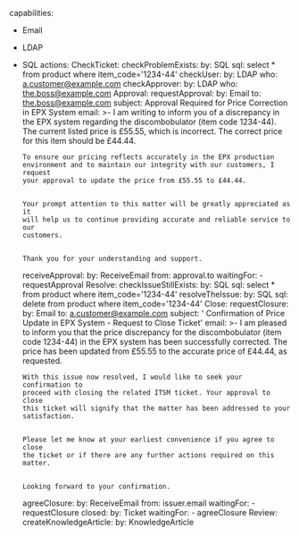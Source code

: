 capabilities:
  - Email
  - LDAP
  - SQL
actions:
  CheckTicket:
    checkProblemExists:
      by: SQL
      sql: select * from product where item_code='1234-44'
    checkUser:
      by: LDAP
      who: a.customer@example.com
    checkApprover:
      by: LDAP
      who: the.boss@example.com
  Approval:
    requestApproval:
      by: Email
      to: the.boss@example.com
      subject: Approval Required for Price Correction in EPX System
      email: >-
        I am writing to inform you of a discrepancy in the EPX system regarding
        the discombobulator (item code 1234-44). The current listed price is
        £55.55, which is incorrect. The correct price for this item should be
        £44.44.


        To ensure our pricing reflects accurately in the EPX production
        environment and to maintain our integrity with our customers, I request
        your approval to update the price from £55.55 to £44.44.


        Your prompt attention to this matter will be greatly appreciated as it
        will help us to continue providing accurate and reliable service to our
        customers.


        Thank you for your understanding and support.
    receiveApproval:
      by: ReceiveEmail
      from: approval.to
      waitingFor:
        - requestApproval
  Resolve:
    checkIssueStillExists:
      by: SQL
      sql: select * from product where item_code='1234-44'
    resolveTheIssue:
      by: SQL
      sql: delete from product where item_code='1234-44'
  Close:
    requestClosure:
      by: Email
      to: a.customer@example.com
      subject: ' Confirmation of Price Update in EPX System - Request to Close Ticket'
      email: >-
        I am pleased to inform you that the price discrepancy for the
        discombobulator (item code 1234-44) in the EPX system has been
        successfully corrected. The price has been updated from £55.55 to the
        accurate price of £44.44, as requested.


        With this issue now resolved, I would like to seek your confirmation to
        proceed with closing the related ITSM ticket. Your approval to close
        this ticket will signify that the matter has been addressed to your
        satisfaction.


        Please let me know at your earliest convenience if you agree to close
        the ticket or if there are any further actions required on this matter.


        Looking forward to your confirmation.
    agreeClosure:
      by: ReceiveEmail
      from: issuer.email
      waitingFor:
        - requestClosure
    closed:
      by: Ticket
      waitingFor:
        - agreeClosure
  Review:
    createKnowledgeArticle:
      by: KnowledgeArticle
